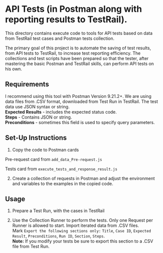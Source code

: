 # API  Tests (in Postman along with reporting results to TestRail).
This directory contains execute code to tools for API tests based on data from TestRail test cases and Postman tests collection.

The primary goal of this project is to automate the saving of test results, from API tests to TestRail, to increase test reporting efficiency.
The collections and test scripts have been prepared so that the tester, after mastering the basic Postman and TestRail skills, can perform API tests on his own.

## Requirements
I recommend using this tool with Postman Version 9.21.2+. We are using data files from .CSV format, downloaded from Test Run in TestRail.
The test data use JSON syntax or string.
<br><b>Expected Results</b> - includes the expected status code.
<br><b>Steps</b> - Contains JSON or string.
<br><b>Preconditions</b> - sometimes this field is used to specify query parameters.

## Set-Up Instructions
1. Copy the code to Postman cards

Pre-request card from `add_data_Pre-request.js`

Tests card from `execute_tests_and_response_result.js`

2. Create a collection of requests in Postman and adjust the environment and variables to the examples in the copied code.

## Usage

1. Prepare a Test Run, with the cases in TestRail

2. Use the Collection Runner to perform the tests. Only one Request per Runner is allowed to start. Import iterated data from .CSV files. <br>Mark `Export the following sections only:` `Title`, `Case ID`, `Expected Result`, `Preconditions`, `Run ID`, `Section`, `Steps`. <br><b>Note:</b> If you modify your tests be sure to export this section to a .CSV file from Test Run.
